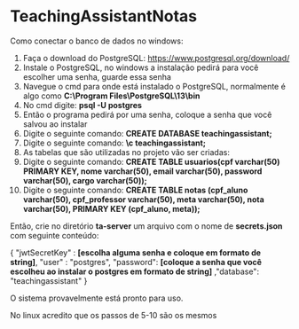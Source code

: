 # TeachingAssistantNotas

Como conectar o banco de dados no windows:

 1. Faça o download do PostgreSQL: https://www.postgresql.org/download/
 2. Instale o PostgreSQL, no windows a instalação pedirá para você escolher uma senha, guarde essa senha
 3. Navegue o cmd para onde está instalado o PostgreSQL, normalmente é algo como **C:\Program Files\PostgreSQL\13\bin**
 4. No cmd digite: **psql -U postgres**
 5. Então o programa pedirá por uma senha, coloque a senha que você salvou ao instalar
 6. Digite o seguinte comando: **CREATE DATABASE teachingassistant;**
 7. Digite o seguinte comando: **\c teachingassistant;**
 8. As tabelas que são utilizadas no projeto vão ser criadas:
 9. Digite o seguinte comando: **CREATE TABLE usuarios(cpf varchar(50) PRIMARY KEY, nome varchar(50), email varchar(50), password varchar(50), cargo varchar(50));**
 10. Digite o seguinte comando: **CREATE TABLE notas (cpf_aluno varchar(50), cpf_professor varchar(50), meta varchar(50), nota varchar(50), PRIMARY KEY (cpf_aluno, meta));**
 
 Então, crie no diretório **ta-server** um arquivo com o nome de **secrets.json** com seguinte conteúdo:

{ "jwtSecretKey" : **[escolha alguma senha e coloque em formato de string]**, "user" : "postgres", "password": **[coloque a senha que você escolheu ao instalar o postgres em formato de string]** ,"database": "teachingassistant" }

O sistema provavelmente está pronto para uso.

No linux acredito que os passos de 5-10 são os mesmos
